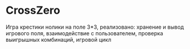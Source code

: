 # CrossZero
Игра крестики нолики на поле 3*3, реализовано: хранение и вывод игрового поля, взаимодействие с пользователем, проверка выигрышных комбинаций, игровой цикл
